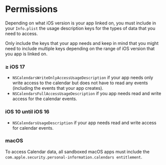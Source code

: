 # Permissions

Depending on what iOS version is your app linked on, you must include in your `Info.plist` the usage description keys 
for the types of data that you need to access.

Only include the keys that your app needs and keep in mind that you might need to include multiple keys depending on the
range of iOS version that you app is linked on.

### &ge; iOS 17

* `NSCalendarsWriteOnlyAccessUsageDescription` if your app needs only write access to the calendar but does not have to
read any events (including the events that your app creates).
* `NSCalendarsFullAccessUsageDescription` if you app needs read and write access for the calendar events.

### iOS 10 until iOS 16

* `NSCalendarsUsageDescription` if your app needs read and write access for calendar events.

### macOS

To access Calendar data, all sandboxed macOS apps must include the `com.apple.security.personal-information.calendars entitlement`.